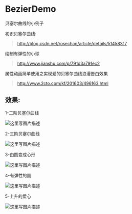 # BezierDemo
贝塞尔曲线的小例子


初识贝塞尔曲线:

> http://blog.csdn.net/rosechan/article/details/51458317

绘制有弹性的小球
> http://www.jianshu.com/p/791d3a791ec2

属性动画简单使用之实现爱的贝塞尔曲线浪漫告白效果
>http://www.2cto.com/kf/201603/496163.html

效果:
---

1-二阶贝塞尔曲线

![这里写图片描述](http://img.blog.csdn.net/20160522234542774)

2-三阶贝塞尔曲线

![这里写图片描述](http://img.blog.csdn.net/20160522235216688)

3-由圆变成心形

![这里写图片描述](http://img.blog.csdn.net/20160522235234266)

4-有弹性的圆

![这里写图片描述](http://img.blog.csdn.net/20160522235244677)

5-上升的爱心

![这里写图片描述](http://img.blog.csdn.net/20160522235255849)
